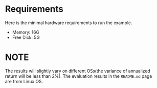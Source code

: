 # Requirements

Here is the minimal hardware requirements to run the example.
- Memory: 16G
- Free Dick: 5G


# NOTE
The results will slightly vary on different OSs(the variance of annualized return will be less than 2%).
The evaluation results in the `README.md` page are from Linux OS.
